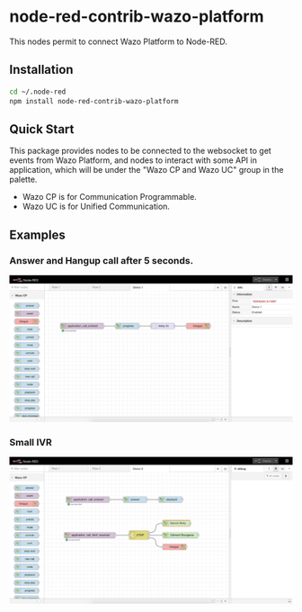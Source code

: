 # node-red-contrib-wazo-platform

This nodes permit to connect Wazo Platform to Node-RED.

## Installation

```bash
cd ~/.node-red
npm install node-red-contrib-wazo-platform
```

## Quick Start

This package provides nodes to be connected to the websocket to get events from Wazo Platform, and nodes to interact with some API in application, which will be under the "Wazo CP and Wazo UC" group in the palette.

* Wazo CP is for Communication Programmable.
* Wazo UC is for Unified Communication.

## Examples

### Answer and Hangup call after 5 seconds.

![example1](./images/example1.png?raw=true)

### Small IVR

![example2](./images/example2.png?raw=true)
